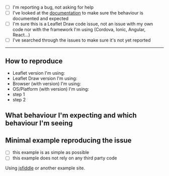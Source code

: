 - [ ] I'm reporting a bug, not asking for help
- [ ] I've looked at the [documentation](http://leaflet.github.io/Leaflet.draw/dist/reference-latest.html) to make sure the behaviour is documented and expected
- [ ] I'm sure this is a Leaflet Draw code issue, not an issue with my own code nor with the framework I'm using (Cordova, Ionic, Angular, React…)
- [ ] I've searched through the issues to make sure it's not yet reported

----

## How to reproduce

- Leaflet version I'm using:
- Leaflet Draw version I'm using:
- Browser (with version) I'm using:
- OS/Platform (with version) I'm using:
- step 1
- step 2

## What behaviour I'm expecting and which behaviour I'm seeing

## Minimal example reproducing the issue

- [ ] this example is as simple as possible
- [ ] this example does not rely on any third party code

Using [jsfiddle](https://jsfiddle.net) or another example site.

